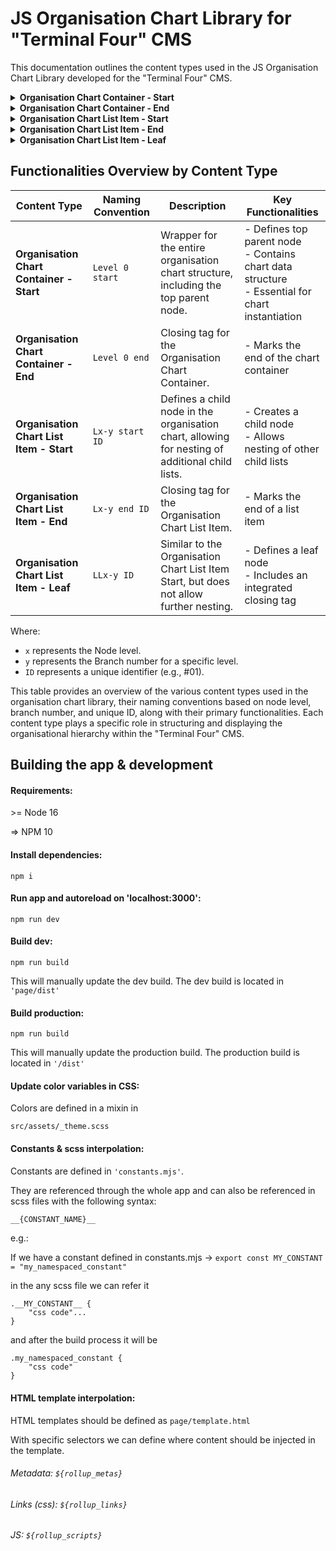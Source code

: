 # JS Organisation Chart Library for "Terminal Four" CMS

This documentation outlines the content types used in the JS Organisation Chart Library developed for the "Terminal Four" CMS.



<details>
<summary><strong>Organisation Chart Container - Start</strong></summary>
<br>

**Description:**  
Wrapper content type used to contain the defined data structure and the newly instantiated organisation chart. It defines the top parent node, which is mandatory. Each chart instance requires one container.

**Inputs:**

| Input Field        | Description                                      | Type                   | Required |
|--------------------|--------------------------------------------------|------------------------|----------|
| Employee Name      | Name of the employee                             | String (80 char max)   | Yes      |
| Title              | Title of the employee                            | String (80 char max)   | Yes      |
| Department         | Department of the employee                       | String (80 char max)   | Yes      |
| Bio (Biography)    | Biography of the employee                        | HTML String (5000 char)| No       |
| Image              | Image path of the employee                       | Media Path             | No       |
| Acting             | Adds 'Acting' in front of title                  | Checkbox               | No       |
| Depth              | Level at which nodes start collapsing            | Number                 | No       |
| Vertical Depth     | Level at which nodes display vertically          | Number                 | No       |

</details>

<details>
<summary><strong>Organisation Chart Container - End</strong></summary>
<br>

**Description:**  
Closing tag for the Organisation Chart Container.

</details>

<details>
<summary><strong>Organisation Chart List Item - Start</strong></summary>
<br>

**Description:**  
Defines a child node in the organisation chart, allowing for the nesting of other child lists.

**Inputs:**  
Same as the Organisation Chart Container, excluding 'Depth' and 'Vertical Depth'.

</details>

<details>
<summary><strong>Organisation Chart List Item - End</strong></summary>
<br>

**Description:**  
Closing tag for the Organisation Chart List Item.

</details>

<details>
<summary><strong>Organisation Chart List Item - Leaf</strong></summary>
<br>

**Description:**  
Similar to the Organisation Chart List Item Start, but does not allow nesting. Includes the closing tag within.

**Inputs:**  
Same as the Organisation Chart List Item.

</details>

## Functionalities Overview by Content Type

| Content Type                               | Naming Convention                   | Description                                                                                       | Key Functionalities                                                             |
|--------------------------------------------|-------------------------------------|---------------------------------------------------------------------------------------------------|---------------------------------------------------------------------------------|
| **Organisation Chart Container - Start**   | `Level 0 start`                     | Wrapper for the entire organisation chart structure, including the top parent node.               | - Defines top parent node<br>- Contains chart data structure<br>- Essential for chart instantiation    |
| **Organisation Chart Container - End**     | `Level 0 end`                       | Closing tag for the Organisation Chart Container.                                                 | - Marks the end of the chart container                                         |
| **Organisation Chart List Item - Start**   | `Lx-y start ID`                     | Defines a child node in the organisation chart, allowing for nesting of additional child lists.   | - Creates a child node<br>- Allows nesting of other child lists                |
| **Organisation Chart List Item - End**     | `Lx-y end ID`                       | Closing tag for the Organisation Chart List Item.                                                 | - Marks the end of a list item                                                 |
| **Organisation Chart List Item - Leaf**    | `LLx-y ID`                          | Similar to the Organisation Chart List Item Start, but does not allow further nesting.            | - Defines a leaf node<br>- Includes an integrated closing tag                  |

Where:
- `x` represents the Node level.
- `y` represents the Branch number for a specific level.
- `ID` represents a unique identifier (e.g., #01).

This table provides an overview of the various content types used in the organisation chart library, their naming conventions based on node level, branch number, and unique ID, along with their primary functionalities. Each content type plays a specific role in structuring and displaying the organisational hierarchy within the "Terminal Four" CMS.

## Building the app & development

#### Requirements:

\>= Node 16

=> NPM 10

#### Install dependencies:
```
npm i
```

#### Run app and autoreload on 'localhost:3000':
```
npm run dev
```

#### Build dev:
```
npm run build
```

This will manually update the dev build. The dev build is located in ```'page/dist'```


#### Build production:
```
npm run build
```

This will manually update the production build. The production build is located in ```'/dist'```

#### Update color variables in CSS:
Colors are defined in a mixin in
```
src/assets/_theme.scss
```

#### Constants & scss interpolation:
Constants are defined in ```'constants.mjs'```.

They are referenced through the whole app and can also be referenced in scss files with the following syntax:

```scss
__{CONSTANT_NAME}__
```

e.g.:

If we have a constant defined in
constants.mjs -> ```export const MY_CONSTANT = "my_namespaced_constant"```

in the any scss file we can refer it
```
.__MY_CONSTANT__ {
    "css code"...
}
```

and after the build process it will be
```
.my_namespaced_constant {
    "css code"
}
```

#### HTML template interpolation:

HTML templates should be defined as ```page/template.html```

With specific selectors we can define where content should be injected in the template.

###### Metadata: ``` ${rollup_metas} ```
###### Links (css): ``` ${rollup_links} ```
###### JS: ``` ${rollup_scripts} ```
